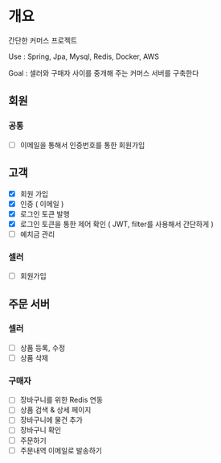 # 개요
간단한 커머스 프로젝트

Use : Spring, Jpa, Mysql, Redis, Docker, AWS

Goal : 셀러와 구매자 사이를 중개해 주는 커머스 서버를 구축한다


## 회원
### 공통
 - [ ] 이메일을 통해서 인증번호를 통한 회원가입

## 고객
 - [x] 회원 가입
 - [x] 인증 ( 이메일 )
 - [x] 로그인 토큰 발행
 - [x] 로그인 토큰을 통한 제어 확인 ( JWT, filter를 사용해서 간단하게 )
 - [ ] 예치금 관리

### 셀러
 - [ ] 회원가입


## 주문 서버

### 셀러
- [ ] 상품 등록, 수정
- [ ] 상품 삭제

### 구매자
- [ ] 장바구니를 위한 Redis 연동
- [ ] 상품 검색 & 상세 페이지
- [ ] 장바구니에 물건 추가
- [ ] 장바구니 확인
- [ ] 주문하기
- [ ] 주문내역 이메일로 발송하기
